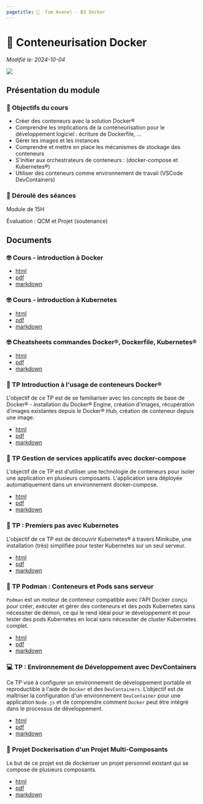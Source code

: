 ```yaml
---
pagetitle:   Tom Avenel - B3 Docker
---
```


#   Conteneurisation Docker

_Modifié le: 2024-10-04_

![](/resources/images/cover/conteneurs-devops.jpg)

## Présentation du module

### 🎯 Objectifs du cours
 
- Créer des conteneurs avec la solution Docker®
- Comprendre les implications de la conteneurisation pour le développement logiciel : écriture de Dockerfile, …
- Gérer les images et les instances 
- Comprendre et mettre en place les mécanismes de stockage des conteneurs
- S'initier aux orchestrateurs de conteneurs : (docker-compose et Kubernetes®)
- Utiliser des conteneurs comme environnement de travail (VSCode DevContainers)

### 📅 Déroulé des séances

Module de 15H

Évaluation : QCM et Projet (soutenance)

## Documents

### 🤓 Cours - introduction à Docker

- [html](/cours/docker/docker-cours.html)
- [pdf](/cours/docker/docker-cours.pdf)
- [markdown](/cours/docker/docker-cours.md)

### 🤓 Cours - introduction à Kubernetes

- [html](/cours/docker/kubernetes-cours.html)
- [pdf](/cours/docker/kubernetes-cours.pdf)
- [markdown](/cours/docker/kubernetes-cours.md)

### 🤓 Cheatsheets commandes Docker®, Dockerfile, Kubernetes®

- [html](/cours/docker/docker-cheatsheets.html)
- [pdf](/cours/docker/docker-cheatsheets.pdf)
- [markdown](/cours/docker/docker-cheatsheets.md)

###   TP Introduction à l'usage de conteneurs Docker®

L'objectif de ce TP est de se familiariser avec les concepts de base de Docker® - installation du Docker® Engine, création d'images, récupération d'images existantes depuis le Docker® Hub, création de conteneur depuis une image.

- [html](/cours/docker/tp_docker.html)
- [pdf](/cours/docker/tp_docker.pdf)
- [markdown](/cours/docker/tp_docker.md)

###   TP Gestion de services applicatifs avec docker-compose

L'objectif de ce TP est d'utiliser une technologie de conteneurs pour isoler une application en plusieurs composants. L'application sera déployée automatiquement dans un environnement docker-compose.

- [html](/cours/docker/tp_docker-compose.html)
- [pdf](/cours/docker/tp_docker-compose.pdf)
- [markdown](/cours/docker/tp_docker-compose.md)

### 󱃾  TP : Premiers pas avec Kubernetes

L'objectif de ce TP est de découvrir Kubernetes® à travers Minikube, une installation (très) simplifiée pour tester Kubernetes sur un seul serveur.

- [html](/cours/docker/tp_k8s.html)
- [pdf](/cours/docker/tp_k8s.pdf)
- [markdown](/cours/docker/tp_k8s.md)

### 🚢 TP Podman : Conteneurs et Pods sans serveur

`Podman` est un moteur de conteneur compatible avec l'API Docker conçu pour créer, exécuter et gérer des conteneurs et des pods Kubernetes sans nécessiter de démon, ce qui le rend idéal pour le développement et pour tester des pods Kubernetes en local sans nécessiter de cluster Kubernetes complet.

- [html](/cours/docker/tp_podman.html)
- [pdf](/cours/docker/tp_podman.pdf)
- [markdown](/cours/docker/tp_podman.md)

### 💻 TP : Environnement de Développement avec DevContainers

Ce TP vise à configurer un environnement de développement portable et reproductible à l'aide de `Docker` et des `DevContainers`. L’objectif est de maîtriser la configuration d'un environnement `DevContainer` pour une application `Node.js` et de comprendre comment `Docker` peut être intégré dans le processus de développement.

- [html](/cours/docker/tp_devcontainer.html)
- [pdf](/cours/docker/tp_devcontainer.pdf)
- [markdown](/cours/docker/tp_devcontainer.md)

### 📌 Projet Dockerisation d'un Projet Multi-Composants

Le but de ce projet est de dockeriser un projet personnel existant qui se compose de plusieurs composants. 

- [html](/cours/docker/projet_docker_dev.html)
- [pdf](/cours/docker/projet_docker_dev.pdf)
- [markdown](/cours/docker/projet_docker_dev.md)

